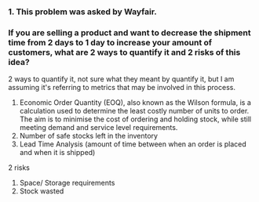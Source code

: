 ### 1. This problem was asked by Wayfair.

### If you are selling a product and want to decrease the shipment time from 2 days to 1 day to increase your amount of customers, what are 2 ways to quantify it and 2 risks of this idea?

2 ways to quantify it, not sure what they meant by quantify it, but I am assuming it's referring to metrics that may be involved in this process.

1. Economic Order Quantity (EOQ), also known as the Wilson formula, is a calculation used to determine the least costly number of units to order. The aim is to minimise the cost of ordering and holding stock, while still meeting demand and service level requirements. 
2. Number of safe stocks left in the inventory
3. Lead Time Analysis (amount of time between when an order is placed and when it is shipped)

2 risks

1. Space/ Storage requirements
2. Stock wasted 
